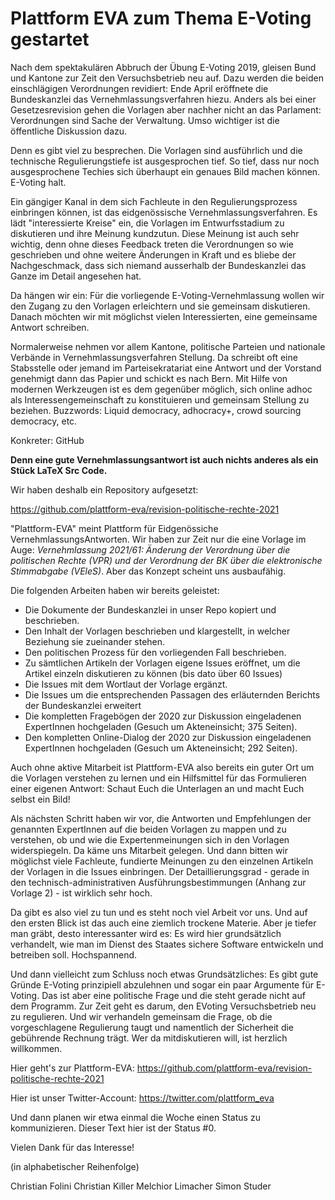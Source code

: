 # Plattform EVA zum Thema E-Voting gestartet

Nach dem spektakulären Abbruch der Übung E-Voting 2019, gleisen Bund und Kantone zur Zeit den Versuchsbetrieb neu auf. Dazu werden die beiden einschlägigen Verordnungen revidiert: Ende April eröffnete die Bundeskanzlei das Vernehmlassungsverfahren hiezu.  Anders als bei einer Gesetzesrevision gehen die Vorlagen aber nachher nicht an das Parlament: Verordnungen sind Sache der Verwaltung.  Umso wichtiger ist die öffentliche Diskussion dazu.

Denn es gibt viel zu besprechen. Die Vorlagen sind ausführlich und die technische Regulierungstiefe ist ausgesprochen tief. So tief, dass nur noch ausgesprochene Techies sich überhaupt ein genaues Bild machen können. E-Voting halt.

Ein gängiger Kanal in dem sich Fachleute in den Regulierungsprozess einbringen können, ist das eidgenössische Vernehmlassungsverfahren. Es lädt "interessierte Kreise" ein, die Vorlagen im Entwurfsstadium zu diskutieren und ihre Meinung kundzutun. Diese Meinung ist auch sehr wichtig, denn ohne dieses Feedback treten die Verordnungen so wie geschrieben und ohne weitere Änderungen in Kraft und es bliebe der Nachgeschmack, dass sich niemand ausserhalb der Bundeskanzlei das Ganze im Detail angesehen hat.

Da hängen wir ein: Für die vorliegende E-Voting-Vernehmlassung wollen wir den Zugang zu den Vorlagen erleichtern und sie gemeinsam diskutieren. Danach möchten wir mit möglichst vielen Interessierten, eine gemeinsame Antwort schreiben.

Normalerweise nehmen vor allem Kantone, politische Parteien und nationale Verbände in Vernehmlassungsverfahren Stellung. Da schreibt oft eine Stabsstelle oder jemand im Parteisekratariat eine Antwort und der Vorstand genehmigt dann das Papier und schickt es nach Bern.  Mit Hilfe von modernen Werkzeugen ist es dem gegenüber möglich, sich online adhoc als Interessengemeinschaft zu konstituieren und gemeinsam Stellung zu beziehen. Buzzwords: Liquid democracy, adhocracy+, crowd sourcing democracy, etc.

Konkreter: GitHub

**Denn eine gute Vernehmlassungsantwort ist auch nichts anderes als ein Stück LaTeX Src Code.**

Wir haben deshalb ein Repository aufgesetzt:

https://github.com/plattform-eva/revision-politische-rechte-2021

"Plattform-EVA" meint Plattform für Eidgenössiche VernehmlassungsAntworten.  Wir haben zur Zeit nur die eine Vorlage im Auge: *Vernehmlassung 2021/61: Änderung der Verordnung über die politischen Rechte (VPR) und der Verordnung der BK über die elektronische Stimmabgabe (VEleS)*. Aber das Konzept scheint uns ausbaufähig.

Die folgenden Arbeiten haben wir bereits geleistet:

* Die Dokumente der Bundeskanzlei in unser Repo kopiert und beschrieben.
* Den Inhalt der Vorlagen beschrieben und klargestellt, in welcher Beziehung sie zueinander stehen.
* Den politischen Prozess für den vorliegenden Fall beschrieben.
* Zu sämtlichen Artikeln der Vorlagen eigene Issues eröffnet, um
  die Artikel einzeln diskutieren zu können (bis dato über 60 Issues)
* Die Issues mit dem Wortlaut der Vorlage ergänzt.
* Die Issues um die entsprechenden Passagen des erläuternden Berichts der Bundeskanzlei erweitert
* Die kompletten Fragebögen der 2020 zur Diskussion eingeladenen ExpertInnen hochgeladen (Gesuch um Akteneinsicht; 375 Seiten).
* Den kompletten Online-Dialog der 2020 zur Diskussion eingeladenen ExpertInnen hochgeladen (Gesuch um Akteneinsicht; 292 Seiten).

Auch ohne aktive Mitarbeit ist Plattform-EVA also bereits ein guter Ort um die Vorlagen verstehen zu lernen und ein Hilfsmittel für das Formulieren einer eigenen Antwort: Schaut Euch die Unterlagen an und macht Euch selbst ein Bild!

Als nächsten Schritt haben wir vor, die Antworten und Empfehlungen der genannten ExpertInnen auf die beiden Vorlagen zu mappen und zu verstehen, ob und wie die Expertenmeinungen sich in den Vorlagen widerspiegeln. Da käme uns Mitarbeit gelegen. Und dann bitten wir möglichst viele Fachleute, fundierte Meinungen zu den einzelnen Artikeln der Vorlagen in die Issues einbringen. Der Detaillierungsgrad - gerade in den technisch-administrativen Ausführungsbestimmungen (Anhang zur Vorlage 2) - ist wirklich sehr hoch.

Da gibt es also viel zu tun und es steht noch viel Arbeit vor uns. Und auf den ersten Blick ist das auch eine ziemlich trockene Materie. Aber je tiefer man gräbt, desto interessanter wird es: Es wird hier grundsätzlich verhandelt, wie man im Dienst des Staates sichere Software entwickeln und betreiben soll.  Hochspannend.

Und dann vielleicht zum Schluss noch etwas Grundsätzliches: Es gibt gute Gründe E-Voting prinzipiell abzulehnen und sogar ein paar Argumente für E-Voting. Das ist aber eine politische Frage und die steht gerade nicht auf dem Programm. Zur Zeit geht es darum, den EVoting Versuchsbetrieb neu zu regulieren. Und wir verhandeln gemeinsam die Frage, ob die vorgeschlagene Regulierung taugt und namentlich der Sicherheit die gebührende Rechnung trägt. Wer da mitdiskutieren will, ist herzlich willkommen.

Hier geht's zur Plattform-EVA: https://github.com/plattform-eva/revision-politische-rechte-2021

Hier ist unser Twitter-Account: https://twitter.com/plattform_eva

Und dann planen wir etwa einmal die Woche einen Status zu kommunizieren. Dieser Text hier ist der Status #0.

Vielen Dank für das Interesse!

(in alphabetischer Reihenfolge)

Christian Folini
Christian Killer
Melchior Limacher
Simon Studer


